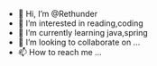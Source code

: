 - 👋 Hi, I’m @Rethunder
- 👀 I’m interested in reading,coding
- 🌱 I’m currently learning java,spring
- 💞️ I’m looking to collaborate on ...
- 📫 How to reach me ...

<!---
Rethunder/Rethunder is a ✨ special ✨ repository because its `README.md` (this file) appears on your GitHub profile.
You can click the Preview link to take a look at your changes.
--->
